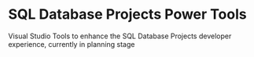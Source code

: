 # SQL Database Projects Power Tools
Visual Studio Tools to enhance the SQL Database Projects developer experience, currently in planning stage
